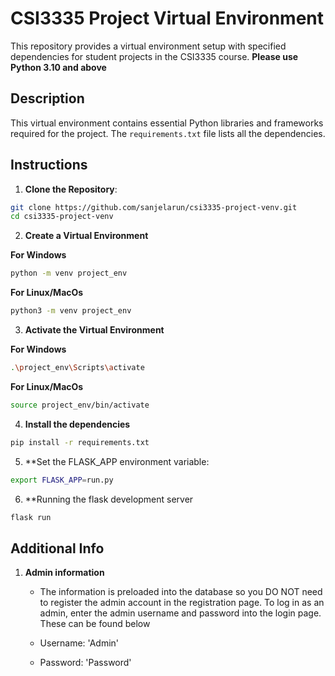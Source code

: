 # CSI3335 Project Virtual Environment

This repository provides a virtual environment setup with specified dependencies for student projects in the CSI3335 course. **Please use Python 3.10 and above**

## Description

This virtual environment contains essential Python libraries and frameworks required for the project. The `requirements.txt` file lists all the dependencies.

## Instructions


1. **Clone the Repository**:

```bash
git clone https://github.com/sanjelarun/csi3335-project-venv.git
cd csi3335-project-venv
```

2. **Create a Virtual Environment**

**For Windows**
```bash
python -m venv project_env
```
**For Linux/MacOs**
```bash
python3 -m venv project_env

```
3. **Activate the Virtual Environment**

**For Windows**
```bash
.\project_env\Scripts\activate
```
**For Linux/MacOs**
```bash
source project_env/bin/activate
```

4. **Install the dependencies**
```bash
pip install -r requirements.txt
```

5. **Set the FLASK_APP environment variable:
```bash
export FLASK_APP=run.py
```

6. **Running the flask development server
```bash
flask run
```

## Additional Info

1. **Admin information**
   - The information is preloaded into the database so you DO NOT need to register the admin account in the registration page. To log in as an admin, enter the admin username and password into the login page. These can be found below
     
   - Username: 'Admin'
   - Password: 'Password'
     
